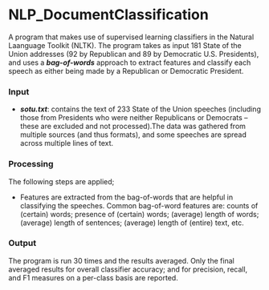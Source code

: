 # NLP_DocumentClassification
A program that makes use of supervised learning classifiers in the Natural Laanguage Toolkit (NLTK). The program takes as input 181 State of the Union addresses (92 by Republican and 89 by Democratic U.S. Presidents), and uses a ***bag-of-words*** approach to extract features and classify each speech as either being made by a Republican or Democratic President.

### Input
* ***sotu.txt***: contains the text of 233 State of the Union speeches (including those from Presidents who were neither Republicans or Democrats – these are excluded and not processed).The data was gathered from multiple sources (and thus formats), and some speeches are spread across multiple lines of text. 

### Processing
The following steps are applied;
* Features are extracted from the bag-of-words that are helpful in classifying the speeches. Common bag-of-word features are: counts of (certain) words; presence of (certain) words; (average) length of words; (average) length of sentences; (average) length of (entire) text, etc.

### Output
The program is run 30 times and the results averaged. Only the final averaged results
   for overall classifier accuracy; and for precision, recall, and F1 measures on a per-class basis are reported.

